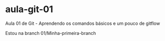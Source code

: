 # aula-git-01

Aula 01 de Git - Aprendendo os comandos básicos e um pouco de gitflow

Estou na branch 01/Minha-primeira-branch